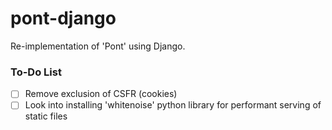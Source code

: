 # pont-django
Re-implementation of 'Pont' using Django.

### To-Do List
- [ ] Remove exclusion of CSFR (cookies)
- [ ] Look into installing 'whitenoise' python library for performant serving of static files
